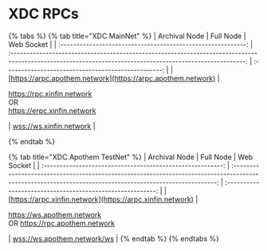 # XDC RPCs

{% tabs %}
{% tab title="XDC MainNet" %}
|                         Archival Node                        |                                                                         Full Node                                                                         |                      Web Socket                     |
| :----------------------------------------------------------: | :-------------------------------------------------------------------------------------------------------------------------------------------------------: | :-------------------------------------------------: |
| [https://arpc.apothem.network](https://arpc.apothem.network) | <p><a href="https://rpc.xinfin.network">https://rpc.xinfin.network</a><br>OR<br><a href="https://erpc.xinfin.network">https://erpc.xinfin.network</a></p> | [wss://ws.xinfin.network](wss://ws.xinfin.network/) |


{% endtab %}

{% tab title="XDC Apothem TestNet" %}
|                        Archival Node                       |                                                                         Full Node                                                                         |                         Web Socket                         |
| :--------------------------------------------------------: | :-------------------------------------------------------------------------------------------------------------------------------------------------------: | :--------------------------------------------------------: |
| [https://arpc.xinfin.network](https://arpc.xinfin.network) | <p><a href="https://ws.apothem.network/">https://ws.apothem.network</a> <br>OR <a href="https://rpc.apothem.network/">https://rpc.apothem.network</a></p> | [wss://ws.apothem.network/ws](wss://ws.apothem.network/ws) |
{% endtab %}
{% endtabs %}
